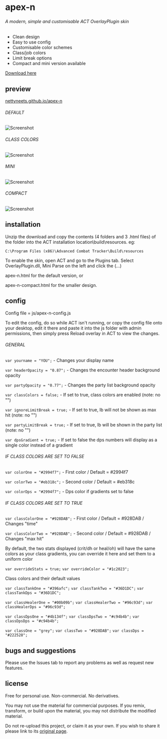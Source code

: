 # apex-n
###### A modern, simple and customisable ACT OverlayPlugin skin
- Clean design
- Easy to use config
- Customisable color schemes
- Class/job colors
- Limit break options
- Compact and mini version available

[Download here](https://github.com/nettyneets/apex-n/releases)

## preview
[nettyneets.github.io/apex-n](https://nettyneets.github.io/apex-n/)

###### DEFAULT
![Screenshot](https://nettyneets.github.io/apex-n/images/preview.png)
###### CLASS COLORS
![Screenshot](https://nettyneets.github.io/apex-n/images/classcolors.png)
###### MINI
![Screenshot](https://nettyneets.github.io/apex-n/images/mini.png)
###### COMPACT
![Screenshot](https://nettyneets.github.io/apex-n/images/compact.png)

## installation

Unzip the download and copy the contents (4 folders and 3 .html files) of the folder into the ACT installation location\build\resources. eg:
```
C:\Program Files (x86)\Advanced Combat Tracker\Build\resources
```
To enable the skin, open ACT and go to the Plugins tab. Select OverlayPlugin.dll, Mini Parse on the left and click the (...) 

apex-n.html for the default version, or

apex-n-compact.html for the smaller design.

## config 

Config file = js/apex-n-config.js

To edit the config, do so while ACT isn't running, or copy the config file onto your desktop, edit it there and paste it into the js folder with admin permissions, then simply press Reload overlay in ACT to view the changes.

###### GENERAL

`var yourname = "YOU";` - Changes your display name

`var headerOpacity = "0.87";` - Changes the encounter header background opacity

`var partyOpacity = "0.77";` - Changes the party list background opacity

`var classColors = false;` - If set to true, class colors are enabled (note: no "")

`var ignoreLimitBreak = true;` - If set to true, lb will not be shown as max hit (note: no "")

`var partyLimitBreak = true;` - If set to true, lb will be shown in the party list (note: no "")

`var dpsGradient = true;` - If set to false the dps numbers will display as a single color instead of a gradient

###### IF CLASS COLORS ARE SET TO FALSE

`var colorOne = "#2994f7";` - First color / Default = #2994f7

`var colorTwo = "#eb318c";` - Second color / Default = #eb318c

`var colorDps = "#2994f7";` - Dps color if gradients set to false


###### IF CLASS COLORS ARE SET TO TRUE

`var classColorOne = "#928DAB";` - First color / Default = #928DAB / Changes "time"

`var classColorTwo = "#928DAB";` - Second color / Default = #928DAB / Changes "max hit"

By default, the two stats displayed (crit/dh or heal/oh) will have the same colors as your class gradients, you can override it here and set them to a uniform color

`var overrideStats = true;`
`var overrideColor = "#1c2023";`

Class colors and their default values

`var classTankOne = "#396afc";`
`var classTankTwo = "#36D1DC";`
`var classTankDps = "#36D1DC";`

`var classHealerOne = "#00b09b";`
`var classHealerTwo = "#96c93d";`
`var classHealerDps = "#96c93d";`

`var classDpsOne = "#4b134f";`
`var classDpsTwo = "#c94b4b";`
`var classDpsDps = "#c94b4b";`

`var classOne = "grey";`
`var classTwo = "#928DAB";`
`var classDps = "#222528";`


## bugs and suggestions

Please use the Issues tab to report any problems as well as request new features.

## license

Free for personal use. Non-commercial. No derivatives.

You may not use the material for commercial purposes.  If you remix, transform, or build upon the material, you may not distribute the modified material.

Do not re-upload this project, or claim it as your own. If you wish to share it please link to its [original page](https://nettyneets.github.io/apex-n/).
